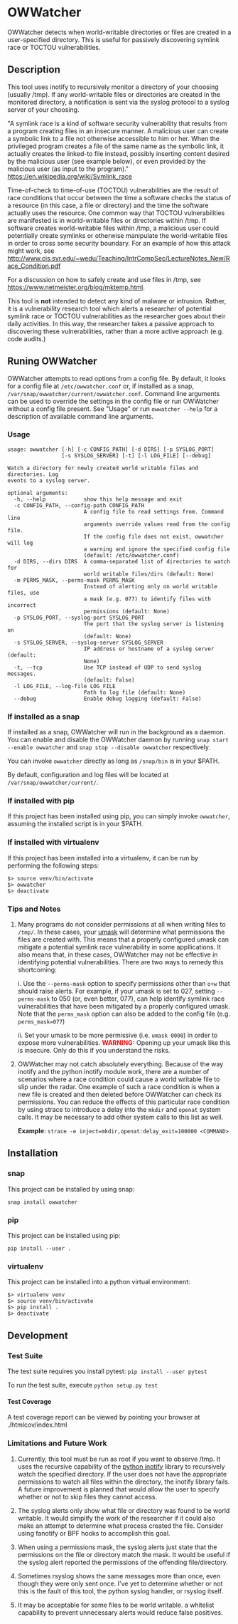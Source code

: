 # OWWatcher

OWWatcher detects when world-writable directories or files are created in a
user-specified directory. This is useful for passively discovering symlink race
or TOCTOU vulnerabilities.

## Description

This tool uses inotify to recursively monitor a directory of your choosing
(usually /tmp). If any world-writable files or directories are created in the
monitored directory, a notification is sent via the syslog protocol to a syslog
server of your choosing.

"A symlink race is a kind of software security vulnerability that results from
a program creating files in an insecure manner. A malicious user can create
a symbolic link to a file not otherwise accessible to him or her. When the
privileged program creates a file of the same name as the symbolic link, it
actually creates the linked-to file instead, possibly inserting content desired
by the malicious user (see example below), or even provided by the malicious
user (as input to the program)."
https://en.wikipedia.org/wiki/Symlink_race

Time-of-check to time-of-use (TOCTOU) vulnerabilities are the result of race
conditions that occur between the time a software checks the status of a
resource (in this case, a file or directory) and the time the software actually
uses the resource. One common way that TOCTOU vulnerabilities are manifested is
in world-writable files or directories within /tmp. If software creates
world-writable files within /tmp, a malicious user could potentially create
symlinks or otherwise manipulate the world-writable files in order to cross some
security boundary. For an example of how this attack might work, see
http://www.cis.syr.edu/~wedu/Teaching/IntrCompSec/LectureNotes_New/Race_Condition.pdf

For a discussion on how to safely create and use files in /tmp, see
https://www.netmeister.org/blog/mktemp.html.

This tool is **not** intended to detect any kind of malware or intrusion.
Rather, it is a vulnerability research tool which alerts a researcher of
potential symlink race or TOCTOU vulnerabilities as the researcher goes about
their daily activities. In this way, the researcher takes a passive approach to
discovering these vulnerabilities, rather than a more active approach (e.g.
code audits.)

## Runing OWWatcher

OWWatcher attempts to read options from a config file. By default, it looks for
a config file at `/etc/owwatcher.conf` or, if installed as a snap,
`/var/snap/owwatcher/current/owwatcher.conf`. Command line arguments can be used
to override the settings in the config file or run OWWatcher without a config
file present. See "Usage" or run `owwatcher --help` for a description of
available command line arguments.

### Usage

```
usage: owwatcher [-h] [-c CONFIG_PATH] [-d DIRS] [-p SYSLOG_PORT]
                 [-s SYSLOG_SERVER] [-t] [-l LOG_FILE] [--debug]

Watch a directory for newly created world writable files and directories. Log
events to a syslog server.

optional arguments:
  -h, --help            show this help message and exit
  -c CONFIG_PATH, --config-path CONFIG_PATH
                        A config file to read settings from. Command line
                        arguments override values read from the config file.
                        If the config file does not exist, owwatcher will log
                        a warning and ignore the specified config file
                        (default: /etc/owwatcher.conf)
  -d DIRS, --dirs DIRS  A comma-separated list of directories to watch for
                        world writable files/dirs (default: None)
  -m PERMS_MASK, --perms-mask PERMS_MASK
                        Instead of alerting only on world writable files, use
                        a mask (e.g. 077) to identify files with incorrect
                        permissions (default: None)
  -p SYSLOG_PORT, --syslog-port SYSLOG_PORT
                        The port that the syslog server is listening on
                        (default: None)
  -s SYSLOG_SERVER, --syslog-server SYSLOG_SERVER
                        IP address or hostname of a syslog server (default:
                        None)
  -t, --tcp             Use TCP instead of UDP to send syslog messages.
                        (default: False)
  -l LOG_FILE, --log-file LOG_FILE
                        Path to log file (default: None)
  --debug               Enable debug logging (default: False)
```

### If installed as a snap

If installed as a snap, OWWatcher will run in the background as a daemon. You
can enable and disable the OWWatcher daemon by running `snap start
--enable owwatcher` and `snap stop --disable owwatcher` respectively.

You can invoke `owwatcher` directly as long as `/snap/bin` is in your $PATH.

By default, configuration and log files will be located at
`/var/snap/owwatcher/current/`.

### If installed with pip

If this project has been installed using pip, you can simply invoke
`owwatcher`, assuming the installed script is in your $PATH.

### If installed with virtualenv

If this project has been installed into a virtualenv, it can be run by
performing the following steps:

```
$> source venv/bin/activate
$> owwatcher
$> deactivate
```

### Tips and Notes

1. Many programs do not consider permissions at all when writing files to
`/tmp/`. In these cases, your [umask](https://en.wikipedia.org/wiki/Umask) will
determine what permissions the files are created with. This means that a
properly configured umask can mitigate a potential symlink race vulnerability in
some appllications. It also means that, in these cases, OWWatcher may not be
effective in identifying potential vulnerabilities. There are two ways to remedy
this shortcoming:

    i. Use the `--perms-mask` option to specify permissions other than `o+w`
    that should raise alerts. For example, if your umask is set to 027, setting
    `--perms-mask` to 050 (or, even better, 077), can help identify symlink race
    vulnerabilities that have been mitigated by a properly configured umask.
	Note that the `perms_mask` option can also be added to the config file (e.g.
	`perms_mask=077`)

    ii. Set your umask to be more permissive (i.e. `umask 0000`) in order to
    expose more vulnerabilities. <span style="color:red">**WARNING:**</span>
    Opening up your umask like this is insecure. Only do this if you understand
    the risks.

1. OWWatcher may not catch absolutely everything. Because of the way inotify and
the python inotify module work, there are a number of scenarios where a race
condition could cause a world writable file to slip under the radar. One example
of such a race condition is when a new file is created and then deleted before
OWWatcher can check its permissions. You can reduce the effects of this
particular race condition by using strace to introduce a delay into the `mkdir`
and `openat` system calls. It may be necessary to add other system calls to this
list as well.

    **Example**: `strace -e inject=mkdir,openat:delay_exit=100000 <COMMAND>`

## Installation

### snap

This project can be installed by using snap:

`snap install owwatcher`

### pip

This project can be installed using pip:

`pip install --user .`

### virtualenv

This project can be installed into a python virtual environment:

```
$> virtualenv venv
$> source venv/bin/activate
$> pip install .
$> deactivate
```

## Development

### Test Suite

The test suite requires you install pytest: `pip install --user pytest`

To run the test suite, execute `python setup.py test`

#### Test Coverage

A test coverage report can be viewed by pointing your browser at
./htmlcov/index.html

### Limitations and Future Work

1. Currently, this tool must be run as root if you want to observe /tmp. It
   uses the recursive capability of the [python
   inotify](https://pypi.org/project/inotify/) library to recursively watch the
   specified directory. If the user does not have the appropriate permissions
   to watch all files within the directory, the inotify library fails. A
   future improvement is planned that would allow the user to specify whether
   or not to skip files they cannot access.

1. The syslog alerts only show what file or directory was found to be world
   writable. It would simplify the work of the researcher if it could also make
   an attempt to determine what process created the file. Consider using
   fanotify or BPF hooks to accomplish this goal.

1. When using a permissions mask, the syslog alerts just state that the
   permissions on the file or directory match the mask. It would be useful if
   the syslog alert reported the permissions of the offending file/directory.

1. Sometimes rsyslog shows the same messages more than once, even though they
   were only sent once. I've yet to determine whether or not this is the fault
   of this tool, the python syslog handler, or rsyslog itself.

1. It may be acceptable for some files to be world writable. a whitelist
   capability to prevent unnecessary alerts would reduce false positives.
